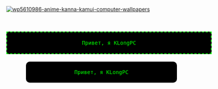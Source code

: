 <a href="https://ibb.co/C5tFkBxs"><img src="https://i.ibb.co/N63z8xwn/wp5610986-anime-kanna-kamui-computer-wallpapers.jpg" alt="wp5610986-anime-kanna-kamui-computer-wallpapers" border="0"></a>

<br>


<div style="border: 2px dashed lime; padding: 20px; background-color: black; color: lime; font-family: monospace; fonsize: 20px; width: 500px; margin: 20px auto; text-align: center; animation: blink 1s step-start infinite;">
  Привет, я KLongPC
</div>

<div style="
  background-color: black;
  color: lime;
  font-family: monospace;
  padding: 20px;
  border-radius: 10px;
  text-align: center;
  width: 100%;
  max-width: 400px;
  margin: auto;
  box-sizing: border-box;
">
  Привет, я KLongPC
</div>

